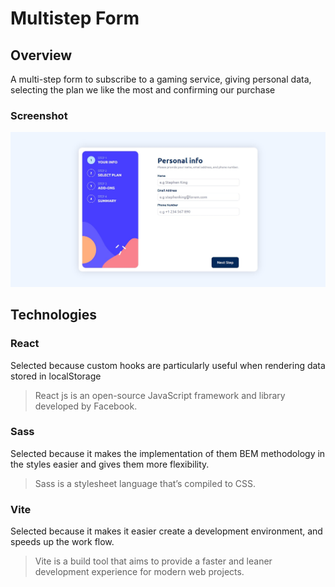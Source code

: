 # Multistep Form

## Overview

A multi-step form to subscribe to a gaming service, giving personal data, selecting the plan we like the most and confirming our purchase

### Screenshot

![project screenshot in desktop](./screenshot.jfif)

## Technologies

### React
Selected because custom hooks are particularly useful when rendering data stored in localStorage

>React js is an open-source JavaScript framework and library developed by Facebook.

### Sass
Selected because it makes the implementation of them BEM methodology in the styles easier and gives them more flexibility.

>Sass is a stylesheet language that’s compiled to CSS.

### Vite
Selected because it makes it easier create a development environment, and speeds up the work flow.

>Vite is a build tool that aims to provide a faster and leaner development experience for modern web projects.